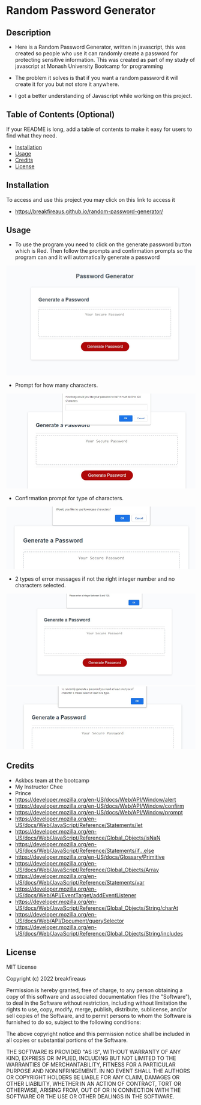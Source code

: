 # Random Password Generator
## Description

- Here is a Random Password Generator, written in javascript, this was created so people who use it can randomly create a password for protecting sensitive information. This was created as part of my study of javascript at Monash University Bootcamp for programming

- The problem it solves is that if you want a random password it will create it for you but not store it anywhere. 

- I got a better understanding of Javascript while working on this project.


## Table of Contents (Optional)

If your README is long, add a table of contents to make it easy for users to find what they need.

- [Installation](#installation)
- [Usage](#usage)
- [Credits](#credits)
- [License](#license)

## Installation

To access and use this project you may click on this link to access it

- https://breakfireaus.github.io/random-password-generator/



## Usage

- To use the program you need to click on the generate password button which is Red. Then follow the prompts and confirmation prompts so the program can  and it will automatically generate a password

![Main Page](assets/Screenshot-1.jpg)

- Prompt for how many characters.

![How many characters](assets/Screenshot-2.jpg)

- Confirmation prompt for type of characters.

![Type of characters](assets/Screenshot-3.jpg)

- 2 types of error messages if not the right integer number and no characters selected.

![Error 1 alerts](assets/Screenshot-4.jpg)
![Error 2 alerts](assets/Screenshot-5.jpg)


## Credits

- Askbcs team at the bootcamp
- My Instructor Chee
- Prince
- https://developer.mozilla.org/en-US/docs/Web/API/Window/alert
- https://developer.mozilla.org/en-US/docs/Web/API/Window/confirm
- https://developer.mozilla.org/en-US/docs/Web/API/Window/prompt
- https://developer.mozilla.org/en-US/docs/Web/JavaScript/Reference/Statements/let
- https://developer.mozilla.org/en-US/docs/Web/JavaScript/Reference/Global_Objects/isNaN
- https://developer.mozilla.org/en-US/docs/Web/JavaScript/Reference/Statements/if...else
- https://developer.mozilla.org/en-US/docs/Glossary/Primitive
- https://developer.mozilla.org/en-US/docs/Web/JavaScript/Reference/Global_Objects/Array
- https://developer.mozilla.org/en-US/docs/Web/JavaScript/Reference/Statements/var
- https://developer.mozilla.org/en-US/docs/Web/API/EventTarget/addEventListener
- https://developer.mozilla.org/en-US/docs/Web/JavaScript/Reference/Global_Objects/String/charAt
- https://developer.mozilla.org/en-US/docs/Web/API/Document/querySelector
- https://developer.mozilla.org/en-US/docs/Web/JavaScript/Reference/Global_Objects/String/includes




## License

MIT License

Copyright (c) 2022 breakfireaus

Permission is hereby granted, free of charge, to any person obtaining a copy
of this software and associated documentation files (the "Software"), to deal
in the Software without restriction, including without limitation the rights
to use, copy, modify, merge, publish, distribute, sublicense, and/or sell
copies of the Software, and to permit persons to whom the Software is
furnished to do so, subject to the following conditions:

The above copyright notice and this permission notice shall be included in all
copies or substantial portions of the Software.

THE SOFTWARE IS PROVIDED "AS IS", WITHOUT WARRANTY OF ANY KIND, EXPRESS OR
IMPLIED, INCLUDING BUT NOT LIMITED TO THE WARRANTIES OF MERCHANTABILITY,
FITNESS FOR A PARTICULAR PURPOSE AND NONINFRINGEMENT. IN NO EVENT SHALL THE
AUTHORS OR COPYRIGHT HOLDERS BE LIABLE FOR ANY CLAIM, DAMAGES OR OTHER
LIABILITY, WHETHER IN AN ACTION OF CONTRACT, TORT OR OTHERWISE, ARISING FROM,
OUT OF OR IN CONNECTION WITH THE SOFTWARE OR THE USE OR OTHER DEALINGS IN THE
SOFTWARE.


